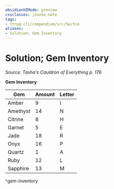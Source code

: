 ```yaml
---
obsidianUIMode: preview
cssclasses: json5e-note
tags:
- ttrpg-cli/compendium/src/5e/tce
aliases:
- Solution; Gem Inventory
---
```

# Solution; Gem Inventory
*Source: Tasha's Cauldron of Everything p. 176* 

**Gem Inventory**

| Gem | Amount | Letter |
|-----|--------|--------|
| Amber | 9 | I |
| Amethyst | 14 | N |
| Citrine | 8 | H |
| Garnet | 5 | E |
| Jade | 18 | R |
| Onyx | 16 | P |
| Quartz | 1 | A |
| Ruby | 12 | L |
| Sapphire | 13 | M |
^gem-inventory